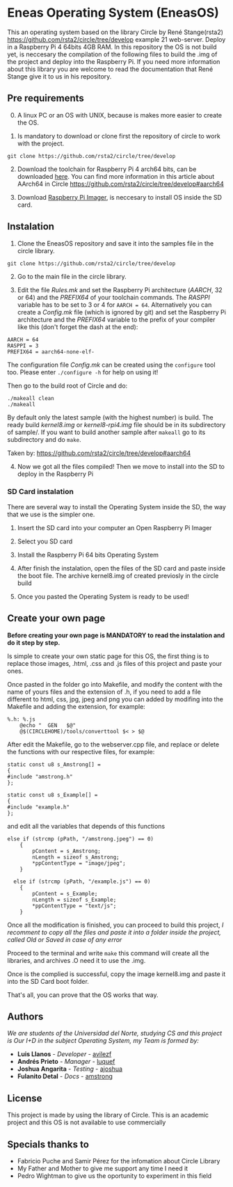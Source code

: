 # Eneas Operating System (EneasOS)

This an operating system based on the library Circle by René Stange(rsta2) https://github.com/rsta2/circle/tree/develop example 21 web-server. Deploy in a Raspberry Pi 4 64bits 4GB RAM. In this repository the OS is not build yet, is neccesary the compilation of the following files to build the .img of the project and deploy into the Raspberry Pi. If you need more information about this library you are welcome to read the documentation that René Stange give it to us in his repository.

## Pre requirements

  0. A linux PC or an OS with UNIX, because is makes more easier to create the OS.

  1. Is mandatory to download or clone first the repository of circle to work with the project.
  ```
  git clone https://github.com/rsta2/circle/tree/develop
  ```

  2. Download the toolchain for Raspberry Pi 4 arch64 bits, can be downloaded [here](https://developer.arm.com/tools-and-software/open-source-software/developer-tools/gnu-toolchain/gnu-a/downloads).
  You can find more information in this article about AArch64 in Circle https://github.com/rsta2/circle/tree/develop#aarch64

  3. Download [Raspberry Pi Imager](https://www.raspberrypi.org/software/), is neccesary to install OS inside the SD card.

## Instalation

1. Clone the EneasOS repository and save it into the samples file in the circle library.
  ```
  git clone https://github.com/rsta2/circle/tree/develop
  ```
2. Go to the main file in the circle library.

3. Edit the file *Rules.mk* and set the Raspberry Pi architecture (*AARCH*, 32 or 64) and the *PREFIX64* of your toolchain commands. The *RASPPI* variable has to be set to 3 or 4 for `AARCH = 64`. Alternatively you can create a *Config.mk* file (which is ignored by git) and set the Raspberry Pi architecture and the *PREFIX64* variable to the prefix of your compiler like this (don't forget the dash at the end):

```
AARCH = 64
RASPPI = 3
PREFIX64 = aarch64-none-elf-
```

The configuration file *Config.mk* can be created using the `configure` tool too. Please enter `./configure -h` for help on using it!

Then go to the build root of Circle and do:

```
./makeall clean
./makeall
```

By default only the latest sample (with the highest number) is build. The ready build *kernel8.img* or *kernel8-rpi4.img* file should be in its subdirectory of sample/. If you want to build another sample after `makeall` go to its subdirectory and do `make`.

Taken by: https://github.com/rsta2/circle/tree/develop#aarch64

4. Now we got all the files compiled! Then we move to install into the SD to deploy in the Raspberry Pi

### SD Card instalation
There are several way to install the Operating System inside the SD, the way that we use is the simpler one.

1. Insert the SD card into your computer an Open Raspberry Pi Imager

2. Select you SD card

3. Install the Raspberry Pi 64 bits Operating System

4. After finish the instalation, open the files of the SD card and paste inside the boot file. The archive kernel8.img of created previosly in the circle build

5. Once you pasted the Operating System is ready to be used!

## Create your own page

**Before creating your own page is MANDATORY to read the instalation and do it step by step.**

Is simple to create your own static page for this OS, the first thing is to replace those images, .html, .css and .js files of this project and paste your ones.

Once pasted in the folder go into Makefile, and modify the content with the name of yours files and the extension of .h, if you need to add a file different to html, css, jpg, jpeg and png you can added by modifing into the Makefile and adding the extension, for example:
```
%.h: %.js
	@echo "  GEN   $@"
	@$(CIRCLEHOME)/tools/converttool $< > $@
```
After edit the Makefile, go to the webserver.cpp file, and replace or delete the functions with our respective files, for example:
```
static const u8 s_Amstrong[] =
{
#include "amstrong.h"
};

static const u8 s_Example[] =
{
#include "example.h"
};
```
and edit all the variables that depends of this functions
```
else if (strcmp (pPath, "/amstrong.jpeg") == 0)
	{
		pContent = s_Amstrong;
		nLength = sizeof s_Amstrong;
		*ppContentType = "image/jpeg";
	}
  
  else if (strcmp (pPath, "/example.js") == 0)
	{
		pContent = s_Example;
		nLength = sizeof s_Example;
		*ppContentType = "text/js";
	}
```
Once all the modification is finished, you can proceed to build this project, _I recomment to copy all the files and paste it into a folder inside the project, called Old or Saved in case of any error_

Proceed to the terminal and write `make` this command will create all the libraries, and archives .O need it to use the .img.

Once is the complied is successful, copy the image kernel8.img and paste it into the SD Card boot folder.

That's all, you can prove that the OS works that way.

## Authors

_We are students of the Universidad del Norte, studying CS and this project is Our I+D in the subject Operating System, my Team is formed by:_

* **Luis Llanos** - *Developer* - [avilezf](https://github.com/avilezf)
* **Andrés Prieto** - *Manager* - [luquef](https://github.com/luquef)
* **Joshua Angarita** - *Testing* - [ajoshua](https://github.com/ajoshua)
* **Fulanito Detal** - *Docs* - [amstrong](#https://github.com/amstrong)


## License 

This project is made by using the library of Circle. This is an academic project and this OS is not available to use commercially

## Specials thanks to

* Fabricio Puche and Samir Pérez for the infomation about Circle Library
* My Father and Mother to give me support any time I need it
* Pedro Wightman to give us the oportunity to experiment in this field

